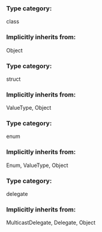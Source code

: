 ### Type category:

class

### Implicitly inherits from:

Object

### Type category:

struct

### Implicitly inherits from:

ValueType, Object

### Type category:

enum

### Implicitly inherits from:

Enum, ValueType, Object

### Type category:

delegate

### Implicitly inherits from:

MulticastDelegate, Delegate, Object
